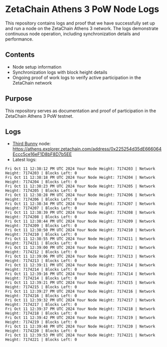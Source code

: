 # ZetaChain Athens 3 PoW Node Logs
This repository contains logs and proof that we have successfully set up and run a node on the ZetaChain Athens 3 network. The logs demonstrate continuous node operation, including synchronization details and performance.

## Contents
- Node setup information
- Synchronization logs with block height details
- Ongoing proof of work logs to verify active participation in the ZetaChain network

## Purpose
This repository serves as documentation and proof of participation in the ZetaChain Athens 3 PoW testnet.

## Logs

- [Third Bunny](https://thirdbunny.xyz/) node: https://athens.explorer.zetachain.com/address/0x225254d35dE666064Eccc5ce16eF1D8bF8D7b5EE
- Latest logs:
```
Fri Oct 11 12:38:12 PM UTC 2024 Your Node Height: 7174203 | Network Height: 7174203 | Blocks Left: 0
Fri Oct 11 12:38:18 PM UTC 2024 Your Node Height: 7174204 | Network Height: 7174204 | Blocks Left: 0
Fri Oct 11 12:38:23 PM UTC 2024 Your Node Height: 7174205 | Network Height: 7174205 | Blocks Left: 0
Fri Oct 11 12:38:28 PM UTC 2024 Your Node Height: 7174206 | Network Height: 7174206 | Blocks Left: 0
Fri Oct 11 12:38:34 PM UTC 2024 Your Node Height: 7174207 | Network Height: 7174207 | Blocks Left: 0
Fri Oct 11 12:38:39 PM UTC 2024 Your Node Height: 7174208 | Network Height: 7174208 | Blocks Left: 0
Fri Oct 11 12:38:44 PM UTC 2024 Your Node Height: 7174209 | Network Height: 7174209 | Blocks Left: 0
Fri Oct 11 12:38:50 PM UTC 2024 Your Node Height: 7174210 | Network Height: 7174210 | Blocks Left: 0
Fri Oct 11 12:38:55 PM UTC 2024 Your Node Height: 7174211 | Network Height: 7174211 | Blocks Left: 0
Fri Oct 11 12:39:00 PM UTC 2024 Your Node Height: 7174212 | Network Height: 7174212 | Blocks Left: 0
Fri Oct 11 12:39:06 PM UTC 2024 Your Node Height: 7174213 | Network Height: 7174213 | Blocks Left: 0
Fri Oct 11 12:39:11 PM UTC 2024 Your Node Height: 7174214 | Network Height: 7174214 | Blocks Left: 0
Fri Oct 11 12:39:16 PM UTC 2024 Your Node Height: 7174214 | Network Height: 7174214 | Blocks Left: 0
Fri Oct 11 12:39:21 PM UTC 2024 Your Node Height: 7174215 | Network Height: 7174215 | Blocks Left: 0
Fri Oct 11 12:39:27 PM UTC 2024 Your Node Height: 7174216 | Network Height: 7174216 | Blocks Left: 0
Fri Oct 11 12:39:32 PM UTC 2024 Your Node Height: 7174217 | Network Height: 7174217 | Blocks Left: 0
Fri Oct 11 12:39:37 PM UTC 2024 Your Node Height: 7174218 | Network Height: 7174218 | Blocks Left: 0
Fri Oct 11 12:39:42 PM UTC 2024 Your Node Height: 7174219 | Network Height: 7174219 | Blocks Left: 0
Fri Oct 11 12:39:48 PM UTC 2024 Your Node Height: 7174220 | Network Height: 7174220 | Blocks Left: 0
Fri Oct 11 12:39:53 PM UTC 2024 Your Node Height: 7174221 | Network Height: 7174221 | Blocks Left: 0
```
